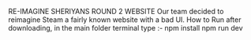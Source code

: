 RE-IMAGINE SHERIYANS ROUND 2 WEBSITE 
Our team decided to reimagine Steam a fairly known website with a bad UI.
How to Run after downloading, in the main folder terminal type :-
npm install 
npm run dev
